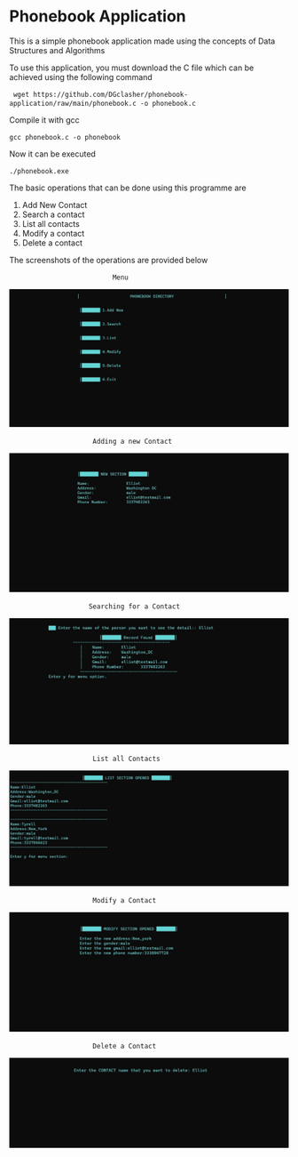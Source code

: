 # Phonebook Application

This is a simple phonebook application made using the concepts of Data Structures and Algorithms

To use this application, you must download the C file which can be achieved using the following command
  
     wget https://github.com/DGclasher/phonebook-application/raw/main/phonebook.c -o phonebook.c
  
Compile it with gcc

    gcc phonebook.c -o phonebook
   
Now it can be executed
   
    ./phonebook.exe
   
The basic operations that can be done using this programme are
  
  1. Add New Contact
  2. Search a contact
  3. List all contacts
  4. Modify a contact
  5. Delete a contact

The screenshots of the operations are provided below

                              Menu

<img src="https://github.com/DGclasher/phonebook-application/blob/main/img/1.jpg">

                         Adding a new Contact

<img src="https://github.com/DGclasher/phonebook-application/blob/main/img/2.jpg">

                        Searching for a Contact

<img src="https://github.com/DGclasher/phonebook-application/blob/main/img/3.jpg">

                         List all Contacts
                         
<img src="https://github.com/DGclasher/phonebook-application/blob/main/img/4.jpg">

                         Modify a Contact
                         
<img src="https://github.com/DGclasher/phonebook-application/blob/main/img/5.jpg">

                         Delete a Contact

<img src="https://github.com/DGclasher/phonebook-application/blob/main/img/6.jpg">
